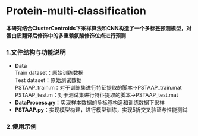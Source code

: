 # Protein-multi-classification  
**本研究结合ClusterCentroids下采样算法和CNN构造了一个多标签预测模型，对蛋白质翻译后修饰中的多重赖氨酸修饰位点进行预测**
### 1.文件结构与功能说明
* **Data**  
    Train dataset：原始训练数据  
    Test dataset：原始测试数据  
    PSTAAP_train.m：对于训练集进行特征提取的脚本->PSTAAP_train.mat  
    PSTAAP_test.m：对于测试集进行特征提取的脚本->PSTAAP_test.mat
* **DataProcess.py**：实现样本数据的多标签构造和训练数据下采样  
* **PSTAAP.py**：实现模型构建，进行模型训练，实现5折交叉验证与性能测试
### 2.使用示例
